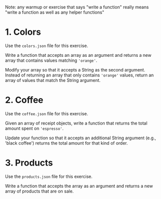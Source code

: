 
Note: any warmup or exercise that says "write a function" really means "write a function as well as any helper functions"


# 1. Colors

Use the `colors.json` file for this exercise. 

Write a function that accepts an array as an argument and returns a new array that contains values matching `'orange'`.

Modify your array so that it accepts a String as the second argument. Instead of returning an array that only contains `'orange'` values, return an array of values that match the String argument. 

# 2. Coffee

Use the `coffee.json` file for this exercise.

Given an array of receipt objects, write a function that returns the total amount spent on `'espresso'`. 

Update your function so that it accepts an additional String argument (e.g., 'black coffee') returns the total amount for that kind of order.

# 3. Products

Use the `products.json` file for this exercise.

Write a function that accepts the array as an argument and returns a new array of products that are on sale.
